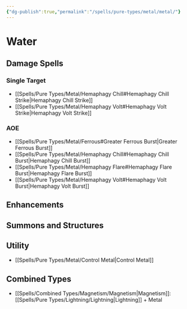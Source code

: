 ```yaml
---
{"dg-publish":true,"permalink":"/spells/pure-types/metal/metal/"}
---
```


# Water
## Damage Spells

### Single Target
- [[Spells/Pure Types/Metal/Hemaphagy Chill#Hemaphagy Chill Strike\|Hemaphagy Chill Strike]]
- [[Spells/Pure Types/Metal/Hemaphagy Volt#Hemaphagy Volt Strike\|Hemaphagy Volt Strike]]
### AOE
- [[Spells/Pure Types/Metal/Ferrous#Greater Ferrous Burst\|Greater Ferrous Burst]]
- [[Spells/Pure Types/Metal/Hemaphagy Chill#Hemaphagy Chill Burst\|Hemaphagy Chill Burst]]
- [[Spells/Pure Types/Metal/Hemaphagy Flare#Hemaphagy Flare Burst\|Hemaphagy Flare Burst]]
- [[Spells/Pure Types/Metal/Hemaphagy Volt#Hemaphagy Volt Burst\|Hemaphagy Volt Burst]]
## Enhancements

## Summons and Structures

## Utility
- [[Spells/Pure Types/Metal/Control Metal\|Control Metal]]
## Combined Types
- [[Spells/Combined Types/Magnetism/Magnetism\|Magnetism]]: [[Spells/Pure Types/Lightning/Lightning\|Lightning]] + Metal